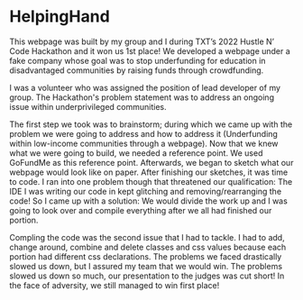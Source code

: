 # HelpingHand
This webpage was built by my group and I during TXT’s 2022 Hustle N’ Code Hackathon and it won us 1st place! We developed a webpage under a fake company whose goal was to stop underfunding for education in disadvantaged communities by raising funds through crowdfunding. 

I was a volunteer who was assigned the position of lead developer of my group. The Hackathon's problem statement was to address an ongoing issue within underprivileged communities.

The first step we took was to brainstorm; during which we came up with the problem we were going to address and how to address it (Underfunding within low-income communities through a webpage). Now that we knew what we were going to build, we needed a reference point. We used GoFundMe as this reference point. Afterwards, we began to sketch what our webpage would look like on paper. After finishing our sketches, it was time to code. I ran into one problem though that threatened our qualification: The IDE I was writing our code in kept glitching and removing/rearranging the code! So I came up with a solution: We would divide the work up and I was going to look over and compile everything after we all had finished our portion.

Compling the code was the second issue that I had to tackle. I had to add, change around, combine and delete classes and css values because each portion had different css declarations. The problems we faced drastically slowed us down, but I assured my team that we would win. The problems slowed us down so much, our presentation to the judges was cut short! In the face of adversity, we still managed to win first place!
